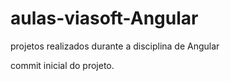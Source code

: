 # aulas-viasoft-Angular
 projetos realizados durante a disciplina de Angular


  commit inicial do projeto.
